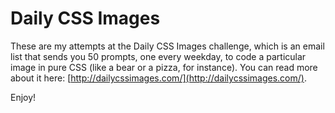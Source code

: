 # Daily CSS Images
These are my attempts at the Daily CSS Images challenge, which is an email list that sends you 50 prompts, one every weekday, to code a particular image in pure CSS (like a bear or a pizza, for instance). You can read more about it here: [http://dailycssimages.com/](http://dailycssimages.com/).

Enjoy!
